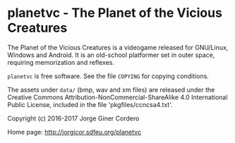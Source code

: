 planetvc - The Planet of the Vicious Creatures
==============================================

The Planet of the Vicious Creatures is a videogame released for GNU/Linux,
Windows and Android. It is an old-school platformer set in outer space,
requiring memorization and reflexes.

`planetvc` is free software. See the file `COPYING` for copying conditions.

The assets under `data/` (bmp, wav and xm files) are released under the
Creative Commons Attribution-NonCommercial-ShareAlike 4.0 International Public
License, included in the file 'pkgfiles/ccncsa4.txt'.

Copyright (c) 2016-2017 Jorge Giner Cordero

Home page: http://jorgicor.sdfeu.org/planetvc
